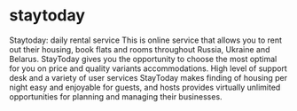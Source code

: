 # staytoday
Staytoday: daily rental service
 This is online service that allows you to rent out their housing, book flats and rooms throughout Russia, Ukraine and Belarus. 
 StayToday gives you the opportunity to choose the most optimal for you on price and quality variants accommodations. 
 High level of support desk and a variety of user services StayToday makes finding of housing per night easy and enjoyable for 
 guests, and hosts provides virtually unlimited opportunities for planning and managing their businesses.
